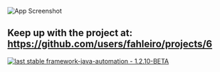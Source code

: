 ![App Screenshot](https://i.imgur.com/XkFcqhd.png)
## Keep up with the project at: https://github.com/users/fahleiro/projects/6




[![last stable framework-java-automation - 1.2.10-BETA](https://img.shields.io/badge/last_stable_framework--java--automation-BETA-2ea44f?style=for-the-badge)](https://github.com/fahleiro/java-development/packages/2099590)
